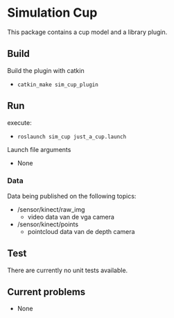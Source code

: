 # Simulation Cup

This package contains a cup model and a library plugin.

## Build

Build the plugin with catkin
* `catkin_make sim_cup_plugin`

## Run

execute:
* `roslaunch sim_cup just_a_cup.launch` 

Launch file arguments
* None

### Data

Data being published on the following topics:
* /sensor/kinect/raw_img
    * video data van de vga camera
* /sensor/kinect/points
    * pointcloud data van de depth camera

## Test

There are currently no unit tests available.

## Current problems

* None


